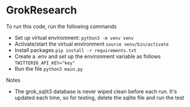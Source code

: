 # GrokResearch

To run this code, run the following commands

- Set up virtual environment: `python3 -m venv venv`
- Activate/start the virtual environment `source venv/bin/activate`
- Install packages `pip install -r requirements.txt`
- Create a .env and set up the environment variable as follows `TWITTERIO_API_KEY="key"`
- Run the file `python3 main.py`

Notes

- The grok_sqlit3 database is never wiped clean before each run. It's updated each time, so for testing, delete the sqlite file and run the test
